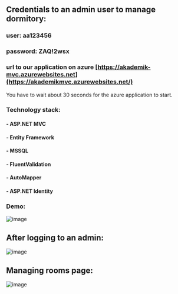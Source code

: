 ## Credentials to an admin user to manage dormitory:
### user: aa123456
### password: ZAQ!2wsx
### url to our application on azure [https://akademik-mvc.azurewebsites.net](https://akademikmvc.azurewebsites.net/)
You have to wait about 30 seconds for the azure application to start.
### Technology stack:
#### - ASP.NET MVC
#### - Entity Framework
#### - MSSQL
#### - FluentValidation
#### - AutoMapper
#### - ASP.NET Identity

### Demo:
![image](https://github.com/Dawo9889/AkademikMVC/assets/115001848/572e6fc0-1712-4d02-9c43-1f5cdcbe9e2a)
## After logging to an admin:
![image](https://github.com/Dawo9889/AkademikMVC/assets/115001848/4dc5601c-9b4d-429c-bb2b-87372e368923)
## Managing rooms page:
![image](https://github.com/Dawo9889/AkademikMVC/assets/115001848/b4bbde3d-5bca-4c5e-8d4b-fbca455a6082)
